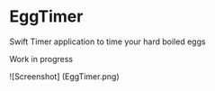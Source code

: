 # EggTimer

Swift Timer application to time your hard boiled eggs

Work in progress

![Screenshot] (EggTimer.png)
